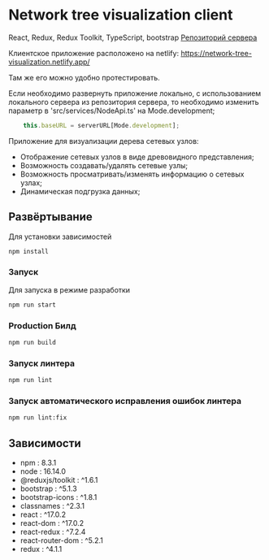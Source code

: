 # Network tree visualization client
React, Redux, Redux Toolkit, TypeScript, bootstrap
[Репозиторий сервера](https://github.com/KaguraDun/network-tree-visualization-server)

Клиентское приложение расположено на netlify: https://network-tree-visualization.netlify.app/

Там же его можно удобно протестировать.

Если необходимо развернуть приложение локально, с использованием локального сервера из репозитория сервера, то необходимо изменить параметр в 'src/services/NodeApi.ts' на Mode.development;

```js
    this.baseURL = serverURL[Mode.development];
```

Приложение для визуализации дерева сетевых узлов:
- Отображение сетевых узлов в виде древовидного представления;
- Возможность создавать/удалять сетевые узлы;
- Возможноcть просматривать/изменять информацию о сетевых узлах; 
- Динамическая подгрузка данных;

## Развёртывание
Для установки зависимостей
```bash
npm install
```
### Запуск
Для запуска в режиме разработки
```bash
npm run start
```

### Production Билд
```bash
npm run build
```
### Запуск линтера
```bash
npm run lint
```
### Запуск автоматического исправления ошибок линтера
```bash
npm run lint:fix
```

## Зависимости
*  npm : 8.3.1
*  node : 16.14.0
*  @reduxjs/toolkit  :   ^1.6.1  
*  bootstrap  :   ^5.1.3  
*  bootstrap-icons  :   ^1.8.1  
*  classnames  :   ^2.3.1  
*  react  :   ^17.0.2 
*  react-dom  :   ^17.0.2
*  react-redux  :   ^7.2.4
*  react-router-dom  :   ^5.2.1
*  redux  :   ^4.1.1
